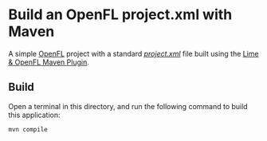 # Build an OpenFL project.xml with Maven

A simple [OpenFL](https://openfl.org) project with a standard [_project.xml_](https://lime.software/docs/project-files/xml-format/) file built using the [Lime &amp; OpenFL Maven Plugin](https://github.com/feathersui/lime-openfl-maven-plugin).

## Build

Open a terminal in this directory, and run the following command to build this application:

```sh
mvn compile
```
